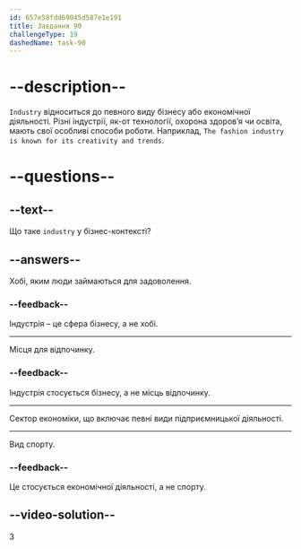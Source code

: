 ```yaml
---
id: 657e58fdd69045d587e1e191
title: Завдання 90
challengeType: 19
dashedName: task-90
---
```


# --description--

`Industry` відноситься до певного виду бізнесу або економічної діяльності. Різні індустрії, як-от технології, охорона здоров’я чи освіта, мають свої особливі способи роботи. Наприклад, `The fashion industry is known for its creativity and trends`.

# --questions--

## --text--

Що таке `industry` у бізнес-контексті?

## --answers--

Хобі, яким люди займаються для задоволення.

### --feedback--

Індустрія – це сфера бізнесу, а не хобі.

---

Місця для відпочинку.

### --feedback--

Індустрія стосується бізнесу, а не місць відпочинку.

---

Сектор економіки, що включає певні види підприємницької діяльності.

---

Вид спорту.

### --feedback--

Це стосується економічної діяльності, а не спорту.

## --video-solution--

3
